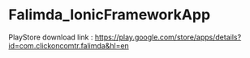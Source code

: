 # Falimda_IonicFrameworkApp
PlayStore download link : https://play.google.com/store/apps/details?id=com.clickoncomtr.falimda&hl=en
